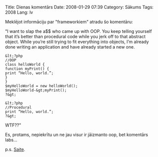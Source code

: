 Title: Dienas komentārs
Date: 2008-01-29 07:39
Category: Sākums
Tags: 2008
Lang: lv

Meklējot informāciju par "frameworkiem" atradu šo komentāru:

"I want to slap the a$$ who came up with OOP. You keep telling yourself that it’s better than procedural code while you jerk off to that abstract object. While you’re still trying to fit everything into objects, I’m already done writing an application and have already started a new one.

```
&lt;?php
//OOP
class helloWorld {
function myPrint() {
print “Hello, world.”;
}
}
$myHelloWorld = new helloWorld();
$myHelloWorld-&gt;myPrint();
?&gt;

&lt;?php
//Procedural
print “Hello, world.”;
?&gt;
```

WTF??"

Es, protams, nepiekrītu un ne jau visur ir jāizmanto oop, bet komentārs labs...

p.s. [Saite][1].

[1]: http://www.i-marco.nl/weblog/archive/2006/02/23/which_php_framework_holds_a_pr
